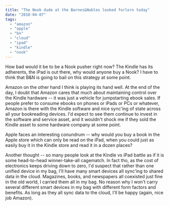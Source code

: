 ```yaml
---
title: "The Nook dude at the Barnes&Nobles looked forlorn today"
date: "2010-04-07"
tags: 
  - "amazon"
  - "apple"
  - "bn"
  - "cloud"
  - "ipad"
  - "kindle"
  - "nook"
---
```


How bad would it be to be a Nook pusher right now? The Kindle has its adherents, the iPad is out there, why would anyone buy a Nook? I have to think that B&N is going to bail on this strategy at some point.

Amazon on the other hand I think is playing its hand well. At the end of the day, I doubt that Amazon cares that much about maintaining control over the Kindle hardware -- it was just a vehicle for jumpstarting ebook sales. If people prefer to consume ebooks on phones or iPads or PCs or whatever, Amazon is there with the Kindle software and nice sync'ing of state across all your bookreading devices. I'd expect to see them continue to invest in the software and service asset, and it wouldn't shock me if they sold the Kindle asset to some hardware company at some point.

Apple faces an interesting conundrum -- why would you buy a book in the Apple store which can only be read on the iPad, when you could just as easily buy it in the Kindle store and read it in a dozen places?

Another thought -- so many people look at the Kindle vs iPad battle as if it is some head-to-head winner-take-all cagematch. In fact tho, as the cost of electronics keeps driving down to zero, I'd suspect that rather than one unified device in my bag, I'll have many smart devices all sync'ing to shared data in the cloud. Magazines, books, and newspapers all coexisted just fine in the old world, I carried them all in my bag. No reason why I won't carry several different smart devices in my bag with different form factors and benefits. As long as they all sync data to the cloud, I'll be happy (again, nice job Amazon).
